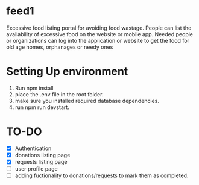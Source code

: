 # feed1

Excessive food listing portal for avoiding food wastage. People can list the availability of excessive food on the website or mobile app. Needed people or organizations can log into the application or website to get the food for old age homes, orphanages or needy ones

# Setting Up environment

1. Run npm install
2. place the .env file in the root folder.
3. make sure you installed required database dependencies.
4. run npm run devstart.

# TO-DO

* [x] Authentication
* [x] donations listing page
* [x] requests listing page
* [ ] user profile page
* [ ] adding fuctionality to donations/requests to mark them as completed.